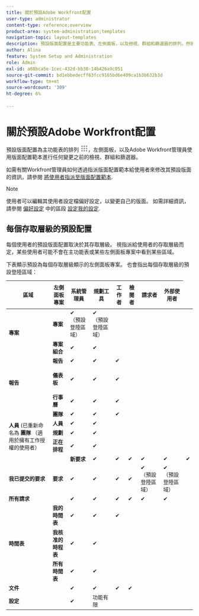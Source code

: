 ```yaml
---
title: 關於預設Adobe Workfront配置
user-type: administrator
content-type: reference;overview
product-area: system-administration;templates
navigation-topic: layout-templates
description: 預設版面配置是主要功能表、左側面板，以及檢視、群組和篩選器的排列，然後Adobe Workfront管理員才能使用版面配置範本進行任何變更。
author: Alina
feature: System Setup and Administration
role: Admin
exl-id: a68bca5e-1cec-432d-bb38-14b426a9c051
source-git-commit: bd1ebbedecff63fcc9165bd6e409ca1b3b632b3d
workflow-type: tm+mt
source-wordcount: '309'
ht-degree: 6%

---
```


# 關於預設Adobe Workfront配置

預設版面配置為主功能表的排列 ![](assets/main-menu-icon.png)，左側面板，以及Adobe Workfront管理員使用版面配置範本進行任何變更之前的檢視、群組和篩選器。

如需有關Workfront管理員如何透過指派版面配置範本給使用者來修改其預設版面的資訊，請參閱 [將使用者指派至版面配置範本](../../../administration-and-setup/customize-workfront/use-layout-templates/assign-users-to-layout-template.md).

>[!NOTE]
>
>使用者可以編輯其使用者設定檔偏好設定，以變更自己的版面。 如需詳細資訊，請參閱 [偏好設定](../../../workfront-basics/manage-your-account-and-profile/configuring-your-user-profile/configure-my-settings.md#preferences) 中的區段 [設定我的設定](../../../workfront-basics/manage-your-account-and-profile/configuring-your-user-profile/configure-my-settings.md).

## 每個存取層級的預設配置

每個使用者的預設版面配置取決於其存取層級。 視指派給使用者的存取層級而定，某些使用者可能不會在主功能表或某些左側面板專案中看到某些區域。

下表顯示預設為每個存取層級顯示的左側面板專案。 也會指出每個存取層級的預設登陸區域：

<table style="table-layout:auto"> 
 <col> 
 <col> 
 <col> 
 <col> 
 <col> 
 <col> 
 <col> 
 <col> 
 <thead> 
  <tr> 
   <th>區域</th> 
   <th> 左側面板專案 </th> 
   <th> <p>系統管理員</p> </th> 
   <th> <p>規劃工具</p> </th> 
   <th>工作者</th> 
   <th>檢閱者</th> 
   <th>請求者</th> 
   <th>外部使用者</th> 
  </tr> 
 </thead> 
 <tbody> 
  <tr> 
   <td rowspan="2"><strong>專案</strong> </td> 
   <td><strong>專案</strong> </td> 
   <td>✔ <br>（預設登陸區域）</td> 
   <td><span style="font-weight: 400;"> ✔</span> <br>（預設登陸區域）</td> 
   <td> </td> 
   <td> </td> 
   <td> </td> 
   <td> </td> 
  </tr> 
  <tr> 
   <td><strong>專案組合</strong> </td> 
   <td>✔ </td> 
   <td>✔ </td> 
   <td> </td> 
   <td> </td> 
   <td> </td> 
   <td> </td> 
  </tr> 
  <tr> 
   <td rowspan="3"><strong>報告</strong> </td> 
   <td><strong>報告</strong> </td> 
   <td>✔ </td> 
   <td>✔ </td> 
   <td>✔ </td> 
   <td> </td> 
   <td> </td> 
   <td> </td> 
  </tr> 
  <tr> 
   <td> <p><strong>儀表板</strong> </p> </td> 
   <td>✔ </td> 
   <td>✔ </td> 
   <td>✔ </td> 
   <td> </td> 
   <td> </td> 
   <td> </td> 
  </tr> 
  <tr> 
   <td><strong>行事曆</strong> </td> 
   <td>✔ </td> 
   <td> ✔</td> 
   <td>✔ </td> 
   <td> </td> 
   <td> </td> 
   <td> </td> 
  </tr> 
  <tr> 
   <td rowspan="5"><strong>人員</strong> (已重新命名為 <strong>團隊</strong> （適用於擁有工作授權的使用者）</td> 
   <td><strong>團隊</strong> </td> 
   <td>✔ </td> 
   <td>✔ </td> 
   <td>✔</td> 
   <td> </td> 
   <td> </td> 
   <td> </td> 
  </tr> 
  <tr> 
   <td><strong>人員</strong> </td> 
   <td>✔ </td> 
   <td>✔ </td> 
   <td> </td> 
   <td> </td> 
   <td> </td> 
   <td> </td> 
  </tr> <!--
   <tr> 
    <td><strong>Legacy Resource Planning</strong> </td> 
    <td>✔ </td> 
    <td>✔ </td> 
    <td>&nbsp;</td> 
    <td>&nbsp;</td> 
    <td>&nbsp;</td> 
    <td>&nbsp;</td> 
   </tr>
  --> 
  <tr> 
   <td><strong>規劃</strong> </td> 
   <td>✔ </td> 
   <td>✔ </td> 
   <td> </td> 
   <td> </td> 
   <td> </td> 
   <td> </td> 
  </tr> 
  <tr> 
   <td><strong>正在排程</strong> </td> 
   <td>✔ </td> 
   <td>✔ </td> 
   <td> </td> 
   <td> </td> 
   <td> </td> 
   <td> </td> 
  </tr> 
  <tr> 
   <td rowspan="3"><strong>要求</strong> </td> 
   <td><strong>新要求</strong> </td> 
   <td>✔ </td> 
   <td>✔ </td> 
   <td>✔ </td> 
   <td>✔ </td> 
   <td>✔ </td> 
   <td>✔ </td> 
  </tr> 
  <tr> 
   <td><strong>我已提交的要求</strong> </td> 
   <td>✔ </td> 
   <td>✔ </td> 
   <td>✔ </td> 
   <td>✔ </td> 
   <td>✔ <br>（預設登陸區域）</td> 
   <td>✔ <br>（預設登陸區域）</td> 
  </tr> 
  <tr> 
   <td><strong>所有請求</strong> </td> 
   <td>✔ </td> 
   <td>✔ </td> 
   <td>✔ </td> 
   <td>✔ </td> 
   <td>✔ </td> 
   <td>✔ </td> 
  </tr> 
  <tr> 
   <td rowspan="3"><strong>時間表</strong> </td> 
   <td><strong>我的時間表</strong> </td> 
   <td>✔ </td> 
   <td> ✔</td> 
   <td>✔ </td> 
   <td> </td> 
   <td> </td> 
   <td> </td> 
  </tr> 
  <tr> 
   <td><strong>我核准的時程表</strong> </td> 
   <td>✔</td> 
   <td>✔ </td> 
   <td> </td> 
   <td> </td> 
   <td> </td> 
   <td> </td> 
  </tr> 
  <tr> 
   <td><strong>所有時間表</strong> </td> 
   <td>✔</td> 
   <td>✔ </td> 
   <td> </td> 
   <td> </td> 
   <td> </td> 
   <td> </td> 
  </tr> 
  <tr> 
   <td><strong>文件</strong> </td> 
   <td> </td> 
   <td>✔ </td> 
   <td>✔ </td> 
   <td>✔ </td> 
   <td>✔ </td> 
   <td> </td> 
   <td> </td> 
  </tr> 
  <tr> 
   <td><strong>設定</strong> </td> 
   <td> </td> 
   <td>✔ </td> 
   <td>功能有限</td> 
   <td> </td> 
   <td> </td> 
   <td> </td> 
   <td> </td> 
  </tr> 
 </tbody> 
</table>
